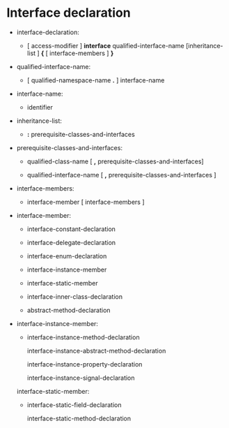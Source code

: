 

Interface declaration
=====================

-   interface-declaration:

    - [ access-modifier ] **interface** qualified-interface-name [inheritance-list ] **{** [ interface-members ] **}**


-   qualified-interface-name:

    -   [ qualified-namespace-name **.** ] interface-name


-   interface-name:

    -   identifier


-   inheritance-list:

    -   **:** prerequisite-classes-and-interfaces


-   prerequisite-classes-and-interfaces:

    -   qualified-class-name [ **,** prerequisite-classes-and-interfaces]

    -   qualified-interface-name [ **,** prerequisite-classes-and-interfaces ]


-   interface-members:

    -   interface-member [ interface-members ]


-   interface-member:

    -   interface-constant-declaration

    -   interface-delegate-declaration

    -   interface-enum-declaration

    -   interface-instance-member

    -   interface-static-member

    -   interface-inner-class-declaration

    -   abstract-method-declaration

-   interface-instance-member:

    -   interface-instance-method-declaration

        interface-instance-abstract-method-declaration

        interface-instance-property-declaration

        interface-instance-signal-declaration

    interface-static-member:

    -   interface-static-field-declaration

        interface-static-method-declaration

